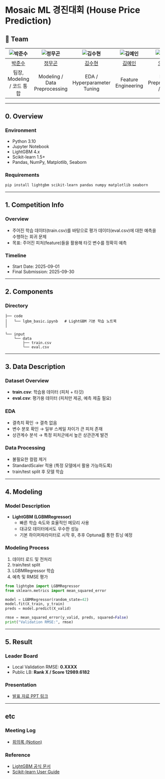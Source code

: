 # Mosaic ML 경진대회 (House Price Prediction)

## 👥 Team

| ![박준수](https://avatars.githubusercontent.com/u/156163982?v=4) | ![정무곤](https://avatars.githubusercontent.com/u/156163982?v=4) | ![김수현](https://avatars.githubusercontent.com/u/156163982?v=4) | ![김예인](https://avatars.githubusercontent.com/u/156163982?v=4) | ![오정택](https://avatars.githubusercontent.com/u/156163982?v=4) |
| :--------------------------------------------------------------: | :--------------------------------------------------------------: | :--------------------------------------------------------------: | :--------------------------------------------------------------: | :--------------------------------------------------------------: |
| [박준수](https://github.com/parkjunsu3321) | [정무곤](http://github.com/mugon-jeong) | [김수현](https://github.com/Daisy7942) | [김예인](https://github.com/yeondu-0) | [오정택](https://github.com/Jeong5689) |
| 팀장, Modeling / 코드 통합 | Modeling / Data Preprocessing | EDA / Hyperparameter Tuning | Feature Engineering | Data Preprocessing / EDA |

---

## 0. Overview

### Environment

- Python 3.10  
- Jupyter Notebook  
- LightGBM 4.x  
- Scikit-learn 1.5+  
- Pandas, NumPy, Matplotlib, Seaborn  

### Requirements

```bash
pip install lightgbm scikit-learn pandas numpy matplotlib seaborn
```

---

## 1. Competition Info

### Overview

- 주어진 학습 데이터(train.csv)를 바탕으로 평가 데이터(eval.csv)에 대한 예측을 수행하는 회귀 문제  
- 목표: 주어진 피처(feature)들을 활용해 타깃 변수를 정확히 예측  

### Timeline

- Start Date: 2025-09-01  
- Final Submission: 2025-09-30  

---

## 2. Components

### Directory

```
├── code
│   └── lgbm_basic.ipynb   # LightGBM 기본 학습 노트북
│   

└── input
    └── data
        ├── train.csv
        └── eval.csv
```

---

## 3. Data Description

### Dataset Overview

- **train.csv**: 학습용 데이터 (피처 + 타깃)  
- **eval.csv**: 평가용 데이터 (피처만 제공, 예측 제출 필요)  

### EDA

- 결측치 확인 → 결측 없음  
- 변수 분포 확인 → 일부 스케일 차이가 큰 피처 존재  
- 상관계수 분석 → 특정 피처군에서 높은 상관관계 발견  

### Data Processing

- 불필요한 컬럼 제거  
- StandardScaler 적용 (특정 모델에서 활용 가능하도록)  
- train/test split 후 모델 학습  

---

## 4. Modeling

### Model Description

- **LightGBM (LGBMRegressor)**  
  - 빠른 학습 속도와 효율적인 메모리 사용  
  - 대규모 데이터에서도 우수한 성능  
  - 기본 하이퍼파라미터로 시작 후, 추후 Optuna를 통한 튜닝 예정  

### Modeling Process

1. 데이터 로드 및 전처리  
2. train/test split  
3. LGBMRegressor 학습  
4. 예측 및 RMSE 평가  

```python
from lightgbm import LGBMRegressor
from sklearn.metrics import mean_squared_error

model = LGBMRegressor(random_state=42)
model.fit(X_train, y_train)
preds = model.predict(X_valid)

rmse = mean_squared_error(y_valid, preds, squared=False)
print("Validation RMSE:", rmse)
```

---

## 5. Result

### Leader Board

- Local Validation RMSE: **0.XXXX**  
- Public LB: **Rank X / Score 	12989.6182**  

### Presentation

- [발표 자료 PPT 링크](https://docs.google.com/presentation/d/1PjgTLTGMpGp80vlySwAtpP0xKj7b8I3V/edit?usp=sharing&ouid=116241898945312005453&rtpof=true&sd=true)  

---

## etc

### Meeting Log

- [회의록 (Notion)](https://www.notion.so/4-25240cb3731d800b8ee0f277ad92fc95?source=copy_link)

### Reference

- [LightGBM 공식 문서](https://lightgbm.readthedocs.io/)  
- [Scikit-learn User Guide](https://scikit-learn.org/stable/user_guide.html)  
